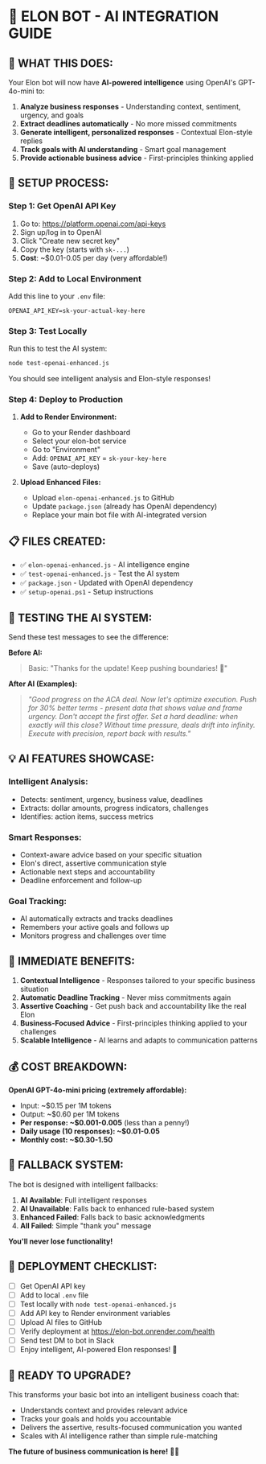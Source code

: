 # 🤖 ELON BOT - AI INTEGRATION GUIDE

## 🎯 **WHAT THIS DOES:**

Your Elon bot will now have **AI-powered intelligence** using OpenAI's GPT-4o-mini to:

1. **Analyze business responses** - Understanding context, sentiment, urgency, and goals
2. **Extract deadlines automatically** - No more missed commitments 
3. **Generate intelligent, personalized responses** - Contextual Elon-style replies
4. **Track goals with AI understanding** - Smart goal management
5. **Provide actionable business advice** - First-principles thinking applied

## 🚀 **SETUP PROCESS:**

### **Step 1: Get OpenAI API Key**

1. Go to: https://platform.openai.com/api-keys
2. Sign up/log in to OpenAI
3. Click "Create new secret key"
4. Copy the key (starts with `sk-...`)
5. **Cost**: ~$0.01-0.05 per day (very affordable!)

### **Step 2: Add to Local Environment**

Add this line to your `.env` file:
```
OPENAI_API_KEY=sk-your-actual-key-here
```

### **Step 3: Test Locally**

Run this to test the AI system:
```bash
node test-openai-enhanced.js
```

You should see intelligent analysis and Elon-style responses!

### **Step 4: Deploy to Production**

1. **Add to Render Environment:**
   - Go to your Render dashboard
   - Select your elon-bot service
   - Go to "Environment" 
   - Add: `OPENAI_API_KEY` = `sk-your-key-here`
   - Save (auto-deploys)

2. **Upload Enhanced Files:**
   - Upload `elon-openai-enhanced.js` to GitHub
   - Update `package.json` (already has OpenAI dependency)
   - Replace your main bot file with AI-integrated version

## 📋 **FILES CREATED:**

- ✅ `elon-openai-enhanced.js` - AI intelligence engine
- ✅ `test-openai-enhanced.js` - Test the AI system  
- ✅ `package.json` - Updated with OpenAI dependency
- ✅ `setup-openai.ps1` - Setup instructions

## 🧪 **TESTING THE AI SYSTEM:**

Send these test messages to see the difference:

**Before AI:**
> Basic: "Thanks for the update! Keep pushing boundaries! 🚀"

**After AI (Examples):**
> *"Good progress on the ACA deal. Now let's optimize execution. Push for 30% better terms - present data that shows value and frame urgency. Don't accept the first offer. Set a hard deadline: when exactly will this close? Without time pressure, deals drift into infinity. Execute with precision, report back with results."*

## 💡 **AI FEATURES SHOWCASE:**

### **Intelligent Analysis:**
- Detects: sentiment, urgency, business value, deadlines
- Extracts: dollar amounts, progress indicators, challenges
- Identifies: action items, success metrics

### **Smart Responses:**
- Context-aware advice based on your specific situation
- Elon's direct, assertive communication style
- Actionable next steps and accountability
- Deadline enforcement and follow-up

### **Goal Tracking:**
- AI automatically extracts and tracks deadlines
- Remembers your active goals and follows up
- Monitors progress and challenges over time

## 🎯 **IMMEDIATE BENEFITS:**

1. **Contextual Intelligence** - Responses tailored to your specific business situation
2. **Automatic Deadline Tracking** - Never miss commitments again
3. **Assertive Coaching** - Get push back and accountability like the real Elon
4. **Business-Focused Advice** - First-principles thinking applied to your challenges
5. **Scalable Intelligence** - AI learns and adapts to communication patterns

## 💰 **COST BREAKDOWN:**

**OpenAI GPT-4o-mini pricing (extremely affordable):**
- Input: ~$0.15 per 1M tokens
- Output: ~$0.60 per 1M tokens
- **Per response: ~$0.001-0.005** (less than a penny!)
- **Daily usage (10 responses): ~$0.01-0.05**
- **Monthly cost: ~$0.30-1.50**

## 🔄 **FALLBACK SYSTEM:**

The bot is designed with intelligent fallbacks:
1. **AI Available**: Full intelligent responses
2. **AI Unavailable**: Falls back to enhanced rule-based system
3. **Enhanced Failed**: Falls back to basic acknowledgments
4. **All Failed**: Simple "thank you" message

**You'll never lose functionality!**

## 🚀 **DEPLOYMENT CHECKLIST:**

- [ ] Get OpenAI API key
- [ ] Add to local `.env` file  
- [ ] Test locally with `node test-openai-enhanced.js`
- [ ] Add API key to Render environment variables
- [ ] Upload AI files to GitHub
- [ ] Verify deployment at https://elon-bot.onrender.com/health
- [ ] Send test DM to bot in Slack
- [ ] Enjoy intelligent, AI-powered Elon responses! 🚀

## 🎉 **READY TO UPGRADE?**

This transforms your basic bot into an intelligent business coach that:
- Understands context and provides relevant advice
- Tracks your goals and holds you accountable  
- Delivers the assertive, results-focused communication you wanted
- Scales with AI intelligence rather than simple rule-matching

**The future of business communication is here!** 🤖🚀 